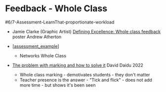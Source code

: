 Feedback - Whole Class
======================

#6/7-Assessment-LearnThat-proportionate-workload

* Jamie Clarke (Graphic Artist) [Defining Excellence: Whole class feedback](https://www.jamieleeclark.com/graphics) poster Andrew Atherton

* [[assessment_example]]
    * Networks Whole Class

* [The problem with marking and how to solve it](https://learningspy.co.uk/workload/the-problem-with-marking-and-how-to-solve-it/) David Daidu 2022
    * Whole class marking - demotivates students - they don't matter
    * Teacher presence is the answer - "Tick and flick" - does not add more time - but shows it's been seen


[//begin]: # "Autogenerated link references for markdown compatibility"
[assessment_example]: assessment_example.md "assessment_example"
[//end]: # "Autogenerated link references"